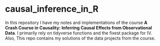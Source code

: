 # causal_inference_in_R

In this repository I have my notes and implementations of the course **A Crash Course in Causality: Inferring Causal Effects from Observational Data**. 
I primarily rely on tidyverse functions and the fixest package for IV. Also, This repo contains my solutions of the data projects from the course.

